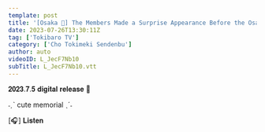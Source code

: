 ```yaml
---
template: post
title: '[Osaka 🐙] The Members Made a Surprise Appearance Before the Osaka Live 🌟 Hall Tour 2023 / epi.237'
date: 2023-07-26T13:30:11Z
tag: ['Tokibaro TV']
category: ['Cho Tokimeki Sendenbu']
author: auto 
videoID: L_JecF7Nb10
subTitle: L_JecF7Nb10.vtt
---
```

𝟐𝟎𝟐𝟑.𝟕.𝟓 𝐝𝐢𝐠𝐢𝐭𝐚𝐥 𝐫𝐞𝐥𝐞𝐚𝐬𝐞 📣

˗ˏˋ cute memorial ˎˊ˗

[🎧] 𝐋𝐢𝐬𝐭𝐞𝐧